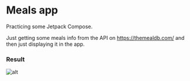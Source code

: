 # Meals app

Practicing some Jetpack Compose.

Just getting some meals info from the API on https://themealdb.com/ and then just displaying it in
the app.

### Result

![alt](https://i.imgur.com/YyzpbOa.gif)